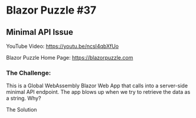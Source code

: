 # Blazor Puzzle #37

## Minimal API Issue

YouTube Video: https://youtu.be/ncsI4qbXfUo

Blazor Puzzle Home Page: https://blazorpuzzle.com

### The Challenge:

This is a Global WebAssembly Blazor Web App that calls into a server-side minimal API endpoint. The app blows up when we try to retrieve the data as a string. Why?

The Solution



